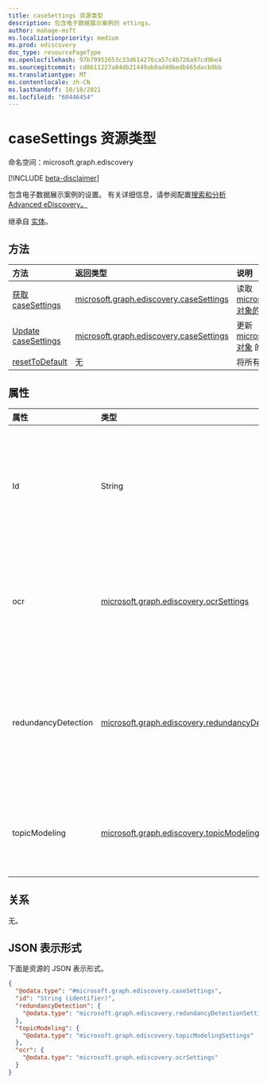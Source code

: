 ```yaml
---
title: caseSettings 资源类型
description: 包含电子数据展示案例的 ettings。
author: mahage-msft
ms.localizationpriority: medium
ms.prod: ediscovery
doc_type: resourcePageType
ms.openlocfilehash: 97b79952653c33d614276ca57c4b726a97cd9be4
ms.sourcegitcommit: cd8611227a84db21449ab0ad40bedb665dacb9bb
ms.translationtype: MT
ms.contentlocale: zh-CN
ms.lasthandoff: 10/18/2021
ms.locfileid: "60446454"
---
```

# <a name="casesettings-resource-type"></a>caseSettings 资源类型

命名空间：microsoft.graph.ediscovery

[!INCLUDE [beta-disclaimer](../../includes/beta-disclaimer.md)]

包含电子数据展示案例的设置。 有关详细信息，请参阅配置[搜索和分析Advanced eDiscovery。](/microsoft-365/compliance/configure-search-and-analytics-settings-in-advanced-ediscovery)

继承自 [实体](../resources/entity.md)。

## <a name="methods"></a>方法

|方法|返回类型|说明|
|:---|:---|:---|
|[获取 caseSettings](../api/ediscovery-casesettings-get.md)|[microsoft.graph.ediscovery.caseSettings](../resources/ediscovery-casesettings.md)|读取 [microsoft.graph.ediscovery.caseSettings 对象的属性和](../resources/ediscovery-casesettings.md) 关系。|
|[Update caseSettings](../api/ediscovery-casesettings-update.md)|[microsoft.graph.ediscovery.caseSettings](../resources/ediscovery-casesettings.md)|更新 [microsoft.graph.ediscovery.caseSettings 对象](../resources/ediscovery-casesettings.md) 的属性。|
|[resetToDefault](../api/ediscovery-casesettings-resettodefault.md)|无|将所有设置重置为默认值。|

## <a name="properties"></a>属性

|属性|类型|说明|
|:---|:---|:---|
|Id|String|电子数据展示案例的 ID。 继承自 [实体](../resources/entity.md)。|
|ocr|[microsoft.graph.ediscovery.ocrSettings](../resources/ediscovery-ocrsettings.md)|OCR (光学字符识别) 大小写的设置。|
|redundancyDetection|[microsoft.graph.ediscovery.redundancyDetectionSettings](../resources/ediscovery-redundancydetectionsettings.md)|冗余 (复制和电子邮件线程) 案例的检测设置。|
|topicModeling|[microsoft.graph.ediscovery.topicModelingSettings](../resources/ediscovery-topicmodelingsettings.md)|主题建模 (主题) 大小写设置。|

## <a name="relationships"></a>关系

无。

## <a name="json-representation"></a>JSON 表示形式

下面是资源的 JSON 表示形式。
<!-- {
  "blockType": "resource",
  "keyProperty": "id",
  "@odata.type": "microsoft.graph.ediscovery.caseSettings",
  "baseType": "microsoft.graph.entity",
  "openType": false
}
-->

``` json
{
  "@odata.type": "#microsoft.graph.ediscovery.caseSettings",
  "id": "String (identifier)",
  "redundancyDetection": {
    "@odata.type": "microsoft.graph.ediscovery.redundancyDetectionSettings"
  },
  "topicModeling": {
    "@odata.type": "microsoft.graph.ediscovery.topicModelingSettings"
  },
  "ocr": {
    "@odata.type": "microsoft.graph.ediscovery.ocrSettings"
  }
}
```
